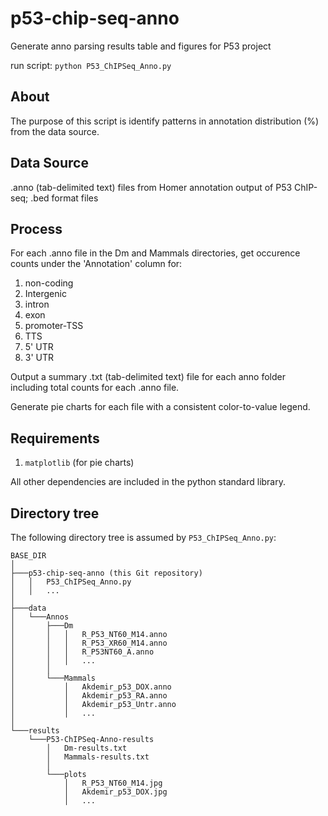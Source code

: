 # p53-chip-seq-anno

Generate anno parsing results table and figures for P53 project

run script: `python P53_ChIPSeq_Anno.py`

## About

The purpose of this script is identify patterns in annotation distribution (%) from the data source.

## Data Source

.anno (tab-delimited text) files from Homer annotation output of P53 ChIP-seq; .bed format files

## Process

For each .anno file in the Dm and Mammals directories, get occurence counts under the 'Annotation' column for:

1. non-coding
2. Intergenic
3. intron
4. exon
5. promoter-TSS
6. TTS
7. 5' UTR
8. 3' UTR

Output a summary .txt (tab-delimited text) file for each anno folder including total counts for each .anno file.

Generate pie charts for each file with a consistent color-to-value legend.

## Requirements

1. `matplotlib` (for pie charts)

All other dependencies are included in the python standard library.

## Directory tree

The following directory tree is assumed by `P53_ChIPSeq_Anno.py`:

```
BASE_DIR
│
├───p53-chip-seq-anno (this Git repository)
│   │   P53_ChIPSeq_Anno.py
│   │   ...
│
├───data
│   └───Annos
│       ├───Dm
│       │   │   R_P53_NT60_M14.anno
│       │   │   R_P53_XR60_M14.anno
│       │   │   R_P53NT60_A.anno
│       │   │   ...
│       │
│       └───Mammals
│           │   Akdemir_p53_DOX.anno
│           │   Akdemir_p53_RA.anno
│           │   Akdemir_p53_Untr.anno
│           │   ...
│
└───results
    └───P53-ChIPSeq-Anno-results
        │   Dm-results.txt
        │   Mammals-results.txt
        │
        └───plots
            │   R_P53_NT60_M14.jpg
            │   Akdemir_p53_DOX.jpg
            │   ...

```
